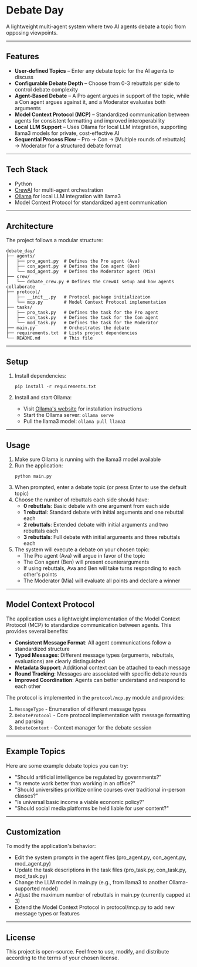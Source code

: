 # Debate Day

A lightweight multi-agent system where two AI agents debate a topic from opposing viewpoints.

---

## Features

- **User-defined Topics** – Enter any debate topic for the AI agents to discuss
- **Configurable Debate Depth** – Choose from 0-3 rebuttals per side to control debate complexity
- **Agent-Based Debate** – A Pro agent argues in support of the topic, while a Con agent argues against it, and a Moderator evaluates both arguments
- **Model Context Protocol (MCP)** – Standardized communication between agents for consistent formatting and improved interoperability
- **Local LLM Support** – Uses Ollama for local LLM integration, supporting llama3 models for private, cost-effective AI
- **Sequential Process Flow** – Pro → Con → [Multiple rounds of rebuttals] → Moderator for a structured debate format

---

## Tech Stack

- Python
- [CrewAI](https://docs.crewai.com) for multi-agent orchestration
- [Ollama](https://ollama.ai) for local LLM integration with llama3
- Model Context Protocol for standardized agent communication

---

## Architecture

The project follows a modular structure:

```
debate_day/
├── agents/
│   ├── pro_agent.py  # Defines the Pro agent (Ava)
│   ├── con_agent.py  # Defines the Con agent (Ben)
│   └── mod_agent.py  # Defines the Moderator agent (Mia)
├── crew/
│   └── debate_crew.py # Defines the CrewAI setup and how agents collaborate
├── protocol/
│   ├── __init__.py   # Protocol package initialization
│   └── mcp.py        # Model Context Protocol implementation
├── tasks/
│   ├── pro_task.py   # Defines the task for the Pro agent
│   ├── con_task.py   # Defines the task for the Con agent
│   └── mod_task.py   # Defines the task for the Moderator
├── main.py           # Orchestrates the debate
├── requirements.txt  # Lists project dependencies
└── README.md         # This file
```

---

## Setup

1. Install dependencies:
   ```
   pip install -r requirements.txt
   ```

2. Install and start Ollama:
   - Visit [Ollama's website](https://ollama.ai) for installation instructions
   - Start the Ollama server: `ollama serve`
   - Pull the llama3 model: `ollama pull llama3`

---

## Usage

1. Make sure Ollama is running with the llama3 model available
2. Run the application:
   ```
   python main.py
   ```
3. When prompted, enter a debate topic (or press Enter to use the default topic)
4. Choose the number of rebuttals each side should have:
   - **0 rebuttals**: Basic debate with one argument from each side
   - **1 rebuttal**: Standard debate with initial arguments and one rebuttal each
   - **2 rebuttals**: Extended debate with initial arguments and two rebuttals each
   - **3 rebuttals**: Full debate with initial arguments and three rebuttals each
5. The system will execute a debate on your chosen topic:
   - The Pro agent (Ava) will argue in favor of the topic
   - The Con agent (Ben) will present counterarguments
   - If using rebuttals, Ava and Ben will take turns responding to each other's points
   - The Moderator (Mia) will evaluate all points and declare a winner

---

## Model Context Protocol

The application uses a lightweight implementation of the Model Context Protocol (MCP) to standardize communication between agents. This provides several benefits:

- **Consistent Message Format**: All agent communications follow a standardized structure
- **Typed Messages**: Different message types (arguments, rebuttals, evaluations) are clearly distinguished
- **Metadata Support**: Additional context can be attached to each message
- **Round Tracking**: Messages are associated with specific debate rounds
- **Improved Coordination**: Agents can better understand and respond to each other

The protocol is implemented in the `protocol/mcp.py` module and provides:

1. `MessageType` - Enumeration of different message types
2. `DebateProtocol` - Core protocol implementation with message formatting and parsing
3. `DebateContext` - Context manager for the debate session

---

## Example Topics

Here are some example debate topics you can try:
- "Should artificial intelligence be regulated by governments?"
- "Is remote work better than working in an office?"
- "Should universities prioritize online courses over traditional in-person classes?"
- "Is universal basic income a viable economic policy?"
- "Should social media platforms be held liable for user content?"

---

## Customization

To modify the application's behavior:
- Edit the system prompts in the agent files (pro_agent.py, con_agent.py, mod_agent.py)
- Update the task descriptions in the task files (pro_task.py, con_task.py, mod_task.py)
- Change the LLM model in main.py (e.g., from llama3 to another Ollama-supported model)
- Adjust the maximum number of rebuttals in main.py (currently capped at 3)
- Extend the Model Context Protocol in protocol/mcp.py to add new message types or features

---

## License

This project is open-source. Feel free to use, modify, and distribute according to the terms of your chosen license.
